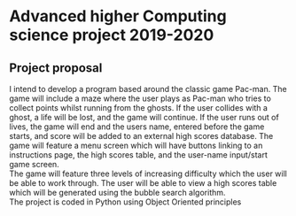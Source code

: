 # Advanced higher Computing science project 2019-2020
## Project proposal 
I intend to develop a program based around the classic game Pac-man. The game will include a maze where the user plays as Pac-man who tries to collect points whilst running from the ghosts. If the user collides with a ghost, a life will be lost, and the game will continue. If the user runs out of lives, the game will end and the users name, entered before the game starts, and score will be added to an external high scores database. The game will feature a menu screen which will have buttons linking to an instructions page, the high scores table, and the user-name input/start game screen. </br>
The game will feature three levels of increasing difficulty which the user will be able to work through. The user will be able to view a high scores table which will be generated using the bubble search algorithm.</br>
The project is coded in Python using Object Oriented principles</br>
